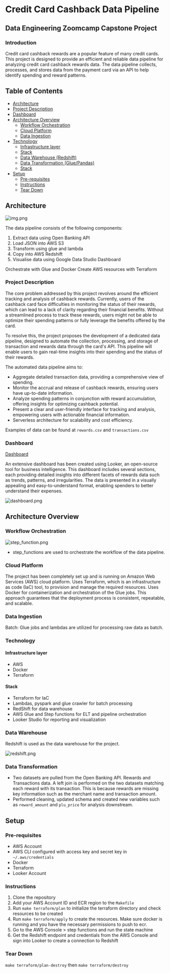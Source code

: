 # Credit Card Cashback Data Pipeline

## Data Engineering Zoomcamp Capstone Project

### Introduction

Credit card cashback rewards are a popular feature of many credit cards.
This project is designed to provide an efficient and reliable data pipeline for analyzing credit card cashback rewards data. 
The data pipeline collects, processes, and stores data from the payment card via an API to help identify spending and reward patterns.

## Table of Contents

- [Architecture](#architecture)
- [Project Description](#project-description)
- [Dashboard](#dashboard)
- [Architecture Overview](#architecture-overview)
  - [Workflow Orchestration](#workflow-orchestration)
  - [Cloud Platform](#cloud-platform)
  - [Data Ingestion](#data-ingestion)
- [Technology](#technology)
  - [Infrastructure layer](#infrastructure-layer)
  - [Stack](#stack)
  - [Data Warehouse (Redshift)](#data-warehouse)
  - [Data Transformation (Glue/Pandas)](#data-transformation)
  - [Stack](#stack)
- [Setup](#setup)
  - [Pre-requisites](#pre-requisites)
  - [Instructions](#instructions)
  - [Tear Down](#tear-down)


## Architecture
![img.png](static/img.png)

The data pipeline consists of the following components:
1. Extract data using Open Banking API
2. Load JSON into AWS S3
3. Transform using glue and lambda
4. Copy into AWS Redshift
5. Visualise data using Google Data Studio Dashboard

Orchestrate with Glue and Docker
Create AWS resources with Terraform

### Project Description

The core problem addressed by this project revolves around the efficient tracking and analysis of cashback rewards. 
Currently, users of the cashback card face difficulties in monitoring the status of their rewards, which can lead to a lack of clarity regarding their financial benefits. 
Without a streamlined process to track these rewards, users might not be able to optimize their spending patterns or fully leverage the benefits offered by the card.

To resolve this, the project proposes the development of a dedicated data pipeline, designed to automate the collection, processing, and storage of transaction and rewards data through the card's API. 
This pipeline will enable users to gain real-time insights into their spending and the status of their rewards. 

The automated data pipeline aims to:

- Aggregate detailed transaction data, providing a comprehensive view of spending.
- Monitor the accrual and release of cashback rewards, ensuring users have up-to-date information.
- Analyze spending patterns in conjunction with reward accumulation, offering insights for optimizing cashback potential.
- Present a clear and user-friendly interface for tracking and analysis, empowering users with actionable financial information.
- Serverless architecture for scalability and cost efficiency.

Examples of data can be found at `rewards.csv` and `transactions.csv`

### Dashboard
[Dashboard](https://lookerstudio.google.com/reporting/1e51be85-1fee-4fee-b280-1349dffd0a28)

An extensive dashboard has been created using Looker, an open-source tool for business intelligence. 
This dashboard includes several sections, each providing detailed insights into different facets of rewards data such as trends, 
patterns, and irregularities. The data is presented in a visually appealing and easy-to-understand format, 
enabling spenders to better understand their expenses.

![dashboard.png](static/dashboard.png)


## Architecture Overview

### Workflow Orchestration
![step_function.png](static/step_function.png)
- step_functions are used to orchestrate the workflow of the data pipeline.


### Cloud Platform

The project has been completely set up and is running on Amazon Web Services (AWS) cloud platform. 
Uses Terraform, which is an infrastructure as code (IaC) tool, to provision and manage the required resources.
Uses Docker for containerization and orchestration of the Glue jobs.
This approach guarantees that the deployment process is consistent, repeatable, and scalable.

### Data Ingestion
Batch: Glue jobs and lambdas are utilized for processing raw data as batch.

### Technology

#### Infrastructure layer
- AWS
- Docker
- Terraform

#### Stack
- Terraform for IaC
- Lambdas, pyspark and glue crawler for batch processing
- RedShift for data warehouse
- AWS Glue and Step functions for ELT and pipeline orchestration
- Looker Studio for reporting and visualization

### Data Warehouse

Redshift is used as the data warehouse for the project.

![redshift.png](static/redshift.png)

### Data Transformation
- Two datasets are pulled from the Open Banking API. Rewards and Transactions data. 
A left join is performed on the two datasets matching each reward with its transaction. 
This is because rewards are missing key information such as the merchant name and transaction amount.
- Performed cleaning, updated schema and created new variables such as `reward_amount` and `plu_price` for analysis downstream.

## Setup

### Pre-requisites
- AWS Account
- AWS CLI configured with access key and secret key in `~/.aws/credentials`
- Docker
- Terraform
- Looker Account

### Instructions

1. Clone the repository
2. Add your AWS Account ID and ECR region to the `Makefile`
3. Run `make terraform/plan` to initialize the terraform directory and check resources to be created
4. Run `make terraform/apply` to create the resources. Make sure docker is running and you have the necessary permissions to push to ecr.
5. Go to the AWS Console > step functions and run the state machine
6. Get the Redshift endpoint and credentials from the AWS Console and sign into Looker to create a connection to Redshift

### Tear Down
`make terraform/plan-destroy` then `make terraform/destroy`
